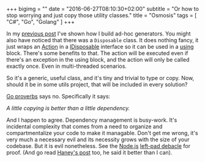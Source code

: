 +++
bigimg = ""
date = "2016-06-27T08:10:30+02:00"
subtitle = "Or how to stop worrying and just copy those utility classes."
title = "Osmosis"
tags  = [ "C#", "Go", "Golang" ]
+++

In my [previous post](/post/generate-all-the-things) I've shown how I build ad-hoc generators. You might also have noticed that there was a ```Disposable``` class. It does nothing fancy, it just wraps an [Action](https://msdn.microsoft.com/en-us/library/system.action(v=vs.110).aspx) in a [IDisposable](https://msdn.microsoft.com/en-us/library/system.idisposable(v=vs.110).aspx) interface so it can be used in a [using](https://msdn.microsoft.com/en-us//library/yh598w02.aspx) block. There's some benefits to that. The action will be executed even if there's an exception in the using block, and the action will only be called exactly once. Even in multi-threaded scenarios. 

So it's a generic, useful class, and it's tiny and trivial to type or copy.
Now, should it be in some utils project, that will be included in every solution? 

[Go proverbs](https://go-proverbs.github.io/) says no. Specifically it says:

_A little copying is better than a little dependency._ 

And I happen to agree. Dependency management is busy-work. It's incidental complexity that comes from a need to organize and compartmentalize your code to make it managable. Don't get me wrong, it's very much a necessary evil and its necessity grows with the size of your codebase. But it is evil nonetheless. See the [Node.js](https://nodejs.org/) [left-pad debacle](http://www.theregister.co.uk/2016/03/23/npm_left_pad_chaos/) for proof. (And go read [Haney's post](http://www.haneycodes.net/npm-left-pad-have-we-forgotten-how-to-program/) too, he said it better than I can).

